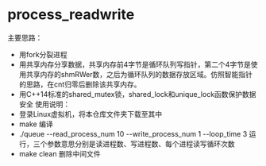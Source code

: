 # process_readwrite
主要思路：
- 用fork分裂进程
- 用共享内存分享数据，共享内存前4字节是循环队列写指针，第二个4字节是使用共享内存的shmRWer数，之后为循环队列的数据存放区域。仿照智能指针的思路，在cnt归零后删除该共享内存。
- 用C++14标准的shared_mutex锁，shared_lock和unique_lock函数保护数据安全
使用说明：
- 登录Linux虚拟机，将本仓库文件夹下载至其中
- make 编译
- ./queue --read_process_num 10 --write_process_num 1 --loop_time 3 运行，三个参数意思分别是读进程数、写进程数、每个进程读写循环次数
- make clean 删除中间文件

